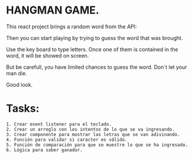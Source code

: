 # HANGMAN GAME.

This react project brings a random word from the API: 

Then you can start playing by trying to guess the word that was brought.

Use the key board to type letters. Once one of them is contained in the word, it will be showed on screen.

But be carefull, you have limited chances to guess the word. Don´t let your man die.

Good look. 


# Tasks: 
    1. Crear event listener para el teclado. 
    2. Crear un arreglo con los intentos de lo que se va ingresando.
    3. Crear componente para mostrar las letras que se van adivinando. 
    4. Función para validar si caracter es válido. 
    5. Función de comparación para que se muestre lo que se ha ingresado. 
    6. Lógica para saber ganador. 
    
